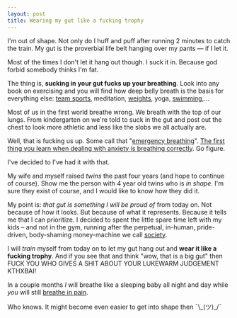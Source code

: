 ```yaml
---
layout: post
title: Wearing my gut like a fucking trophy
---
```



I'm out of shape. Not only do I huff and puff after running 2 minutes to catch the train. My gut is the proverbial life belt hanging over my pants — if I let it.

Most of the times I don't let it hang out though. I suck it in. Because god forbid somebody thinks I'm fat.

The thing is, **sucking in your gut fucks up your breathing**. Look into any book on exercising and you will find how deep belly breath is the basis for everything else: [team sports](http://healthyliving.azcentral.com/breathe-playing-basketball-10985.html), meditation, [weights](http://www.builtlean.com/2013/02/14/breathe-weightlifting/), yoga, [swimming](http://swimming.about.com/od/swimworkoutsandskills/a/dbt_breathing.htm),...

Most of us in the first world breathe wrong. We breath with the top of our lungs. From kindergarten on we're told to suck in the gut and post out the chest to look more athletic and less like the slobs we all actually are.

Well, that is fucking us up. Some call that "[emergency breathing](http://www.anxieties.com/57/panic-step4#.VzGGRBV96Aw)". [The first thing you learn when dealing with anxiety is breathing correctly](http://www.anxietycoach.com/breathingexercise.html). Go figure.

I've decided to I've had it with that.

My wife and myself raised *twins* the past four years (and hope to continue of course). Show me the person with 4 year old twins who is *in shape*. I'm sure they exist of course, and I would like to know how they did it.

My point is: *that gut is something I will be proud of* from today on. Not because of how it looks. But because of what it represents. Because it tells me that I can prioritize. I decided to spent the little spare time left with my kids – and not in the gym, running after the perpetual, in-human, pride-driven, body-shaming money-machine we call [society](https://cloud.githubusercontent.com/assets/170145/15138075/c6bdb3be-168d-11e6-9266-acc1cdd8545e.jpg).

I will *train* myself from today on to let my gut hang out and **wear it like a fucking trophy**. And if you see that and think "wow, that is a big gut" then FUCK YOU WHO GIVES A SHIT ABOUT YOUR LUKEWARM JUDGEMENT KTHXBAI!

In a couple months *I* will breathe like a sleeping baby all night and day while *you* will still [breathe in pain](https://www.painscience.com/articles/respiration-connection.php).

Who knows. It might become even easier to get into shape then ¯\\\_(ツ)\_/¯











